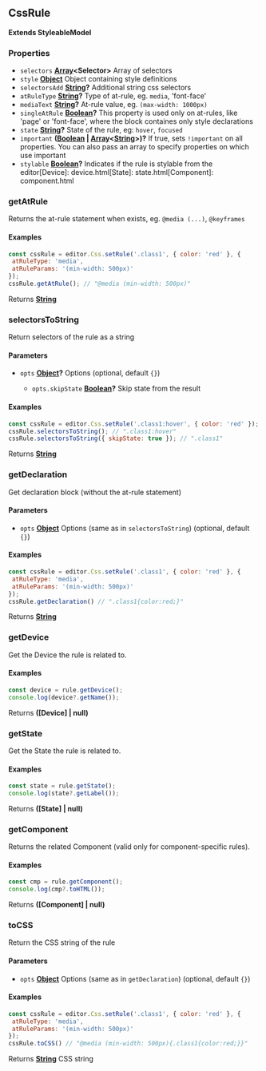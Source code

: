 <!-- Generated by documentation.js. Update this documentation by updating the source code. -->

## CssRule

**Extends StyleableModel**

### Properties

*   `selectors` **[Array][1]\<Selector>** Array of selectors
*   `style` **[Object][2]** Object containing style definitions
*   `selectorsAdd` **[String][3]?** Additional string css selectors
*   `atRuleType` **[String][3]?** Type of at-rule, eg. `media`, 'font-face'
*   `mediaText` **[String][3]?** At-rule value, eg. `(max-width: 1000px)`
*   `singleAtRule` **[Boolean][4]?** This property is used only on at-rules, like 'page' or 'font-face', where the block containes only style declarations
*   `state` **[String][3]?** State of the rule, eg: `hover`, `focused`
*   `important` **([Boolean][4] | [Array][1]<[String][3]>)?** If true, sets `!important` on all properties. You can also pass an array to specify properties on which use important
*   `stylable` **[Boolean][4]?** Indicates if the rule is stylable from the editor[Device]: device.html[State]: state.html[Component]: component.html

### getAtRule

Returns the at-rule statement when exists, eg. `@media (...)`, `@keyframes`

#### Examples

```javascript
const cssRule = editor.Css.setRule('.class1', { color: 'red' }, {
 atRuleType: 'media',
 atRuleParams: '(min-width: 500px)'
});
cssRule.getAtRule(); // "@media (min-width: 500px)"
```

Returns **[String][3]** 

### selectorsToString

Return selectors of the rule as a string

#### Parameters

*   `opts` **[Object][2]?** Options (optional, default `{}`)

    *   `opts.skipState` **[Boolean][4]?** Skip state from the result

#### Examples

```javascript
const cssRule = editor.Css.setRule('.class1:hover', { color: 'red' });
cssRule.selectorsToString(); // ".class1:hover"
cssRule.selectorsToString({ skipState: true }); // ".class1"
```

Returns **[String][3]** 

### getDeclaration

Get declaration block (without the at-rule statement)

#### Parameters

*   `opts` **[Object][2]** Options (same as in `selectorsToString`) (optional, default `{}`)

#### Examples

```javascript
const cssRule = editor.Css.setRule('.class1', { color: 'red' }, {
 atRuleType: 'media',
 atRuleParams: '(min-width: 500px)'
});
cssRule.getDeclaration() // ".class1{color:red;}"
```

Returns **[String][3]** 

### getDevice

Get the Device the rule is related to.

#### Examples

```javascript
const device = rule.getDevice();
console.log(device?.getName());
```

Returns **([Device] | null)** 

### getState

Get the State the rule is related to.

#### Examples

```javascript
const state = rule.getState();
console.log(state?.getLabel());
```

Returns **([State] | null)** 

### getComponent

Returns the related Component (valid only for component-specific rules).

#### Examples

```javascript
const cmp = rule.getComponent();
console.log(cmp?.toHTML());
```

Returns **([Component] | null)** 

### toCSS

Return the CSS string of the rule

#### Parameters

*   `opts` **[Object][2]** Options (same as in `getDeclaration`) (optional, default `{}`)

#### Examples

```javascript
const cssRule = editor.Css.setRule('.class1', { color: 'red' }, {
 atRuleType: 'media',
 atRuleParams: '(min-width: 500px)'
});
cssRule.toCSS() // "@media (min-width: 500px){.class1{color:red;}}"
```

Returns **[String][3]** CSS string

[1]: https://developer.mozilla.org/docs/Web/JavaScript/Reference/Global_Objects/Array

[2]: https://developer.mozilla.org/docs/Web/JavaScript/Reference/Global_Objects/Object

[3]: https://developer.mozilla.org/docs/Web/JavaScript/Reference/Global_Objects/String

[4]: https://developer.mozilla.org/docs/Web/JavaScript/Reference/Global_Objects/Boolean
